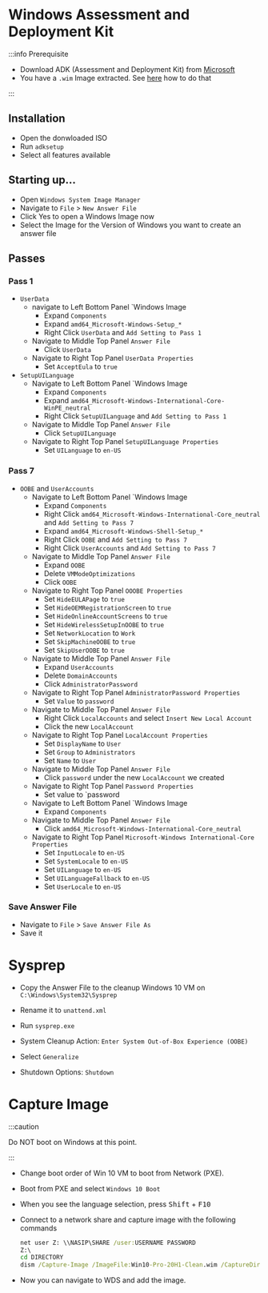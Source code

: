 # Windows Assessment and Deployment Kit

:::info Prerequisite
- Download ADK (Assessment and Deployment Kit) from [Microsoft](https://docs.microsoft.com/en-us/windows-hardware/get-started/adk-install)
- You have a `.wim` Image extracted. See [here](./wds-windows-server) how to do that

:::

## Installation

- Open the donwloaded ISO
- Run `adksetup`
- Select all features available

## Starting up...

- Open `Windows System Image Manager`
- Navigate to `File` > `New Answer File`
- Click Yes to open a Windows Image now
- Select the Image for the Version of Windows you want to create an answer file

## Passes

### Pass 1

- `UserData`
	- navigate to Left Bottom Panel `Windows Image
		- Expand `Components`
		- Expand `amd64_Microsoft-Windows-Setup_*`
		- Right Click `UserData` and `Add Setting to Pass 1`
	- Navigate to Middle Top Panel `Answer File`
		- Click `UserData`
	- Navigate to Right Top Panel `UserData Properties`
		- Set `AcceptEula` to `true`
- `SetupUILanguage`
	- Navigate to Left Bottom Panel `Windows Image
		- Expand `Components`
		- Expand `amd64_Microsoft-Windows-International-Core-WinPE_neutral`
		- Right Click `SetupUILanguage` and `Add Setting to Pass 1`
	- Navigate to Middle Top Panel `Answer File`
		- Click `SetupUILanguage`
	- Navigate to Right Top Panel `SetupUILanguage Properties`
		- Set `UILanguage` to `en-US`

### Pass 7

- `OOBE` and `UserAccounts`
	- Navigate to Left Bottom Panel `Windows Image
		- Expand `Components`
		- Right Click `amd64_Microsoft-Windows-International-Core_neutral` and `Add Setting to Pass 7`
		- Expand `amd64_Microsoft-Windows-Shell-Setup_*`
		- Right Click `OOBE` and `Add Setting to Pass 7`
		- Right Click `UserAccounts` and `Add Setting to Pass 7`
	- Navigate to Middle Top Panel `Answer File`
		- Expand `OOBE`
		- Delete `VMModeOptimizations`
		- Click `OOBE`
	- Navigate to Right Top Panel `OOOBE Properties`
		- Set `HideEULAPage` to `true`
		- Set `HideOEMRegistrationScreen` to `true`
		- Set `HideOnlineAccountScreens` to `true`
		- Set `HideWirelessSetupInOOBE` to `true`
		- Set `NetworkLocation` to `Work`
		- Set `SkipMachineOOBE` to `true`
		- Set `SkipUserOOBE` to `true`
	- Navigate to Middle Top Panel `Answer File`
		- Expand `UserAccounts`
		- Delete `DomainAccounts`
		- Click `AdministratorPassword`
	- Navigate to Right Top Panel `AdministratorPassword Properties`
		- Set `Value` to `password`
	- Navigate to Middle Top Panel `Answer File`
		- Right Click `LocalAccounts` and select `Insert New Local Account`
		- Click the new `LocalAccount`
	- Navigate to Right Top Panel `LocalAccount Properties`
		- Set `DisplayName` to `User`
		- Set `Group` to `Administrators`
		- Set `Name` to `User`
	- Navigate to Middle Top Panel `Answer File`
		- Click `password` under the new `LocalAccount` we created
	- Navigate to Right Top Panel `Password Properties`
		- Set value to `password
	- Navigate to Left Bottom Panel `Windows Image
		- Expand `Components`
	- Navigate to Middle Top Panel `Answer File`
		- Click `amd64_Microsoft-Windows-International-Core_neutral`
	- Navigate to Right Top Panel `Microsoft-Windows International-Core Properties`
		- Set `InputLocale` to `en-US`
		- Set `SystemLocale` to `en-US`
		- Set `UILanguage` to `en-US`
		- Set `UILanguageFallback` to `en-US`
		- Set `UserLocale` to `en-US`

### Save Answer File

- Navigate to `File` > `Save Answer File As`
- Save it

# Sysprep

- Copy the Answer File to the cleanup Windows 10 VM on `C:\Windows\System32\Sysprep`
- Rename it to `unattend.xml`

- Run `sysprep.exe`
- System Cleanup Action: `Enter System Out-of-Box Experience (OOBE)`
- Select `Generalize`
- Shutdown Options: `Shutdown`

# Capture Image

:::caution

Do NOT boot on Windows at this point.

:::

- Change boot order of Win 10 VM to boot from Network (PXE).
- Boot from PXE and select `Windows 10 Boot`
- When you see the language selection, press <kbd>Shift</kbd> + <kbd>F10</kbd>
- Connect to a network share and capture image with the following commands

	```bat
	net user Z: \\NASIP\SHARE /user:USERNAME PASSWORD
	Z:\
	cd DIRECTORY
	dism /Capture-Image /ImageFile:Win10-Pro-20H1-Clean.wim /CaptureDir:C:\ /Name:"Windows 10 Pro 20H1 Clean"
	```
- Now you can navigate to WDS and add the image.
